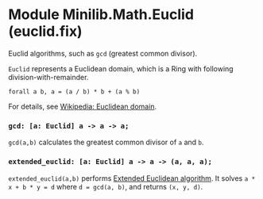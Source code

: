 # Module Minilib.Math.Euclid (euclid.fix)

Euclid algorithms, such as `gcd` (greatest common divisor).

`Euclid` represents a Euclidean domain, which is a Ring with following division-with-remainder.
```
forall a b, a = (a / b) * b + (a % b)
```

For details, see [Wikipedia: Euclidean domain](https://en.wikipedia.org/wiki/Euclidean_domain).

### `gcd: [a: Euclid] a -> a -> a;`

`gcd(a,b)` calculates the greatest common divisor of `a` and `b`.

### `extended_euclid: [a: Euclid] a -> a -> (a, a, a);`

`extended_euclid(a,b)` performs
[Extended Euclidean algorithm](https://en.wikipedia.org/wiki/Extended_Euclidean_algorithm).
It solves `a * x + b * y = d` where `d = gcd(a, b)`,
and returns `(x, y, d)`.

